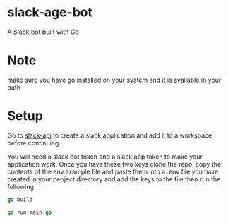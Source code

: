 # slack-age-bot
A Slack bot built with Go

# Note 
make sure you have go installed on your system and it is available in your path

# Setup 
Go to [slack-api](https://api.slack.com) to create a slack application and add it to a workspace before continuing

You will need a slack bot token and a slack app token to make your application work. Once you have these two keys clone the repo, copy the contents of the env.example file and paste them into a .env file you have created in your peoject directory and add the keys to the file then run the following

```go
go build
```

```go
go run main.go
```
